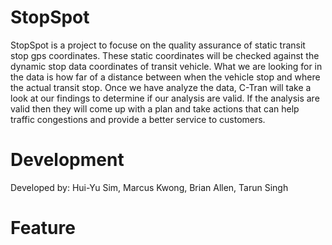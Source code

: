 # StopSpot
StopSpot is a project to focuse on the quality assurance of static transit stop gps coordinates. These static coordinates will be checked against the dynamic stop data coordinates of transit vehicle. What we are looking for in the data is how far of a distance between when the vehicle stop and where the actual transit stop. Once we have analyze the data, C-Tran will take a look at our findings to determine if our analysis are valid. If the analysis are valid then they will come up with a plan and take actions that can help traffic congestions and provide a better service to customers.

# Development
Developed by: Hui-Yu Sim, Marcus Kwong, Brian Allen, Tarun Singh

# Feature



